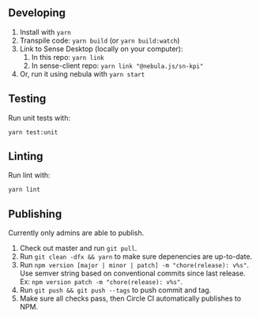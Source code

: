 ## Developing

1. Install with `yarn`
1. Transpile code: `yarn build` (or `yarn build:watch`)
1. Link to Sense Desktop (locally on your computer):
   1. In this repo: `yarn link`
   1. In sense-client repo: `yarn link "@nebula.js/sn-kpi"`
1. Or, run it using nebula with `yarn start`

## Testing

Run unit tests with:

`yarn test:unit`

## Linting

Run lint with:

`yarn lint`

## Publishing

Currently only admins are able to publish.

1. Check out master and run `git pull`.
1. Run `git clean -dfx && yarn` to make sure depenencies are up-to-date.
1. Run `npm version [major | minor | patch] -m "chore(release): v%s"`. Use semver string based on conventional commits since last release. Ex: `npm version patch -m "chore(release): v%s"`.
1. Run `git push && git push --tags` to push commit and tag.
1. Make sure all checks pass, then Circle CI automatically publishes to NPM.
